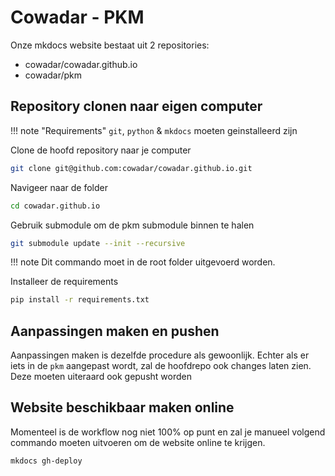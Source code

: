 # Cowadar - PKM

Onze mkdocs website bestaat uit 2 repositories:

- cowadar/cowadar.github.io
- cowadar/pkm

## Repository clonen naar eigen computer

!!! note "Requirements"
    `git`, `python` & `mkdocs` moeten geinstalleerd zijn

Clone de hoofd repository naar je computer

```bash
git clone git@github.com:cowadar/cowadar.github.io.git
```

Navigeer naar de folder

```bash
cd cowadar.github.io
```

Gebruik submodule om de pkm submodule binnen te halen

```bash
git submodule update --init --recursive
```

!!! note
    Dit commando moet in de root folder uitgevoerd worden.

Installeer de requirements

```bash
pip install -r requirements.txt
```

## Aanpassingen maken en pushen

Aanpassingen maken is dezelfde procedure als gewoonlijk.
Echter als er iets in de `pkm` aangepast wordt, zal de hoofdrepo ook changes laten zien. Deze moeten uiteraard ook gepusht worden

## Website beschikbaar maken online

Momenteel is de workflow nog niet 100% op punt en zal je manueel volgend commando moeten uitvoeren om de website online te krijgen.

```bash
mkdocs gh-deploy
```
